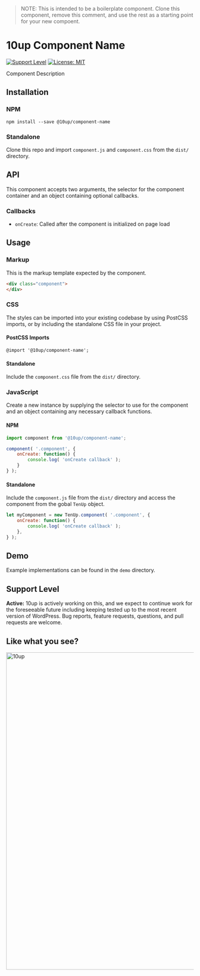 > NOTE: This is intended to be a boilerplate component. Clone this component, remove this comment, and use the rest as a starting point for your new compoent.

# 10up Component Name

[![Support Level](https://img.shields.io/badge/support-active-green.svg)](#support-level) [![License: MIT](https://img.shields.io/badge/License-MIT-yellow.svg)](https://opensource.org/licenses/MIT)

Component Description

## Installation

### NPM
 `npm install --save @10up/component-name`

### Standalone
 Clone this repo and import `component.js` and `component.css` from the `dist/` directory.

## API

 This component accepts two arguments, the selector for the component container and an object containing optional callbacks.

### Callbacks

 - `onCreate`: Called after the component is initialized on page load

## Usage

### Markup

 This is the markup template expected by the component.

 ```html
 <div class="component">
 </div>
 ```

### CSS

 The styles can be imported into your existing codebase by using PostCSS imports, or by including the standalone CSS file in your project.

#### PostCSS Imports
 `@import '@10up/component-name';`

#### Standalone
 Include the `component.css` file from the `dist/` directory.

### JavaScript

 Create a new instance by supplying the selector to use for the component and an object containing any necessary callback functions.

#### NPM

```javascript
import component from '@10up/component-name';

component( '.component', {
	onCreate: function() {
		console.log( 'onCreate callback' );
	}
} );
```

#### Standalone

Include the `component.js` file from the `dist/` directory and access the component from the gobal `TenUp` object.

```javascript
let myComponent = new TenUp.component( '.component', {
	onCreate: function() {
		console.log( 'onCreate callback' );
	},
} );
```

## Demo

Example implementations can be found in the `demo` directory.

## Support Level

**Active:** 10up is actively working on this, and we expect to continue work for the foreseeable future including keeping tested up to the most recent version of WordPress.  Bug reports, feature requests, questions, and pull requests are welcome.

## Like what you see?

<a href="http://10up.com/contact/"><img src="https://10updotcom-wpengine.s3.amazonaws.com/uploads/2016/10/10up-Github-Banner.png" width="850" alt="10up"></a>
